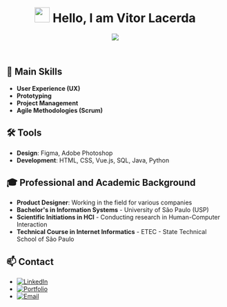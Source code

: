 <h1 align="center"><img src="https://media.giphy.com/media/hvRJCLFzcasrR4ia7z/giphy.gif" width="35"><b> Hello, I am Vitor Lacerda</b></h1>

<p align="center">
  <a href="https://github.com/DenverCoder1/readme-typing-svg"><img src="https://readme-typing-svg.herokuapp.com?font=Time+New+Roman&color=cyan&size=25&center=true&vCenter=true&width=600&height=100&lines=Product+Designer;System+Information+at+USP;Love+to+learn+new+stuff..<3"></a>
</p>

<br>

## 🚀 Main Skills

- **User Experience (UX)**
- **Prototyping**
- **Project Management**
- **Agile Methodologies (Scrum)**

## 🛠️ Tools

- **Design**: Figma, Adobe Photoshop
- **Development**: HTML, CSS, Vue.js, SQL, Java, Python

## 🎓 Professional and Academic Background

- **Product Designer**: Working in the field for various companies
- **Bachelor's in Information Systems** - University of São Paulo (USP)
- **Scientific Initiations in HCI** - Conducting research in Human-Computer Interaction
- **Technical Course in Internet Informatics** - ETEC - State Technical School of São Paulo

## 📫 Contact

- [![LinkedIn](https://img.shields.io/badge/LinkedIn-vitorlacerda05-blue?style=flat&logo=linkedin)](https://www.linkedin.com/in/vitorlacerda05)
- [![Portfolio](https://img.shields.io/badge/Portfolio-vitorlacerda05.notion.site-green?style=flat&logo=notion)](https://vitorlacerda05.notion.site/Ol-sou-o-Vitor-c4f4a9d8a6b0417995f16b019948c0d4)
- [![Email](https://img.shields.io/badge/Email-vitorlacerda05@gmail.com-red?style=flat&logo=gmail)](mailto:vitorlacerda05@gmail.com)
